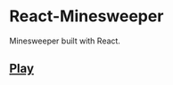 # React-Minesweeper
Minesweeper built with React.

## [Play](https://ipapatsoris.github.io/React-Minesweeper/)
